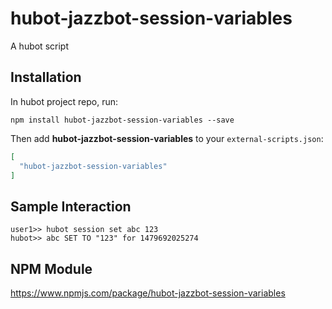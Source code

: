 # hubot-jazzbot-session-variables

A hubot script

## Installation

In hubot project repo, run:

`npm install hubot-jazzbot-session-variables --save`

Then add **hubot-jazzbot-session-variables** to your `external-scripts.json`:

```json
[
  "hubot-jazzbot-session-variables"
]
```

## Sample Interaction

```
user1>> hubot session set abc 123
hubot>> abc SET TO "123" for 1479692025274
```

## NPM Module

https://www.npmjs.com/package/hubot-jazzbot-session-variables
